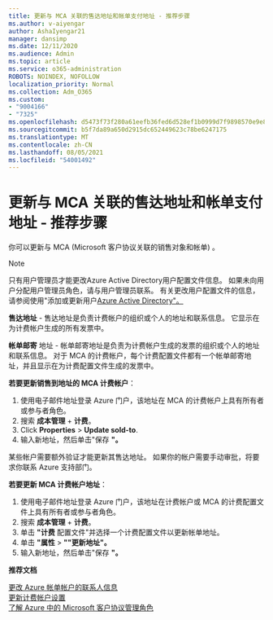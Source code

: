 ```yaml
---
title: 更新与 MCA 关联的售达地址和帐单支付地址 - 推荐步骤
ms.author: v-aiyengar
author: AshaIyengar21
manager: dansimp
ms.date: 12/11/2020
ms.audience: Admin
ms.topic: article
ms.service: o365-administration
ROBOTS: NOINDEX, NOFOLLOW
localization_priority: Normal
ms.collection: Adm_O365
ms.custom:
- "9004166"
- "7325"
ms.openlocfilehash: d5473f73f280a61eefb36fed6d528ef1b0999d7f9898570e9e8eb24105a1cfa6
ms.sourcegitcommit: b5f7da89a650d2915dc652449623c78be6247175
ms.translationtype: MT
ms.contentlocale: zh-CN
ms.lasthandoff: 08/05/2021
ms.locfileid: "54001492"
---
```

# <a name="update-sold-to-and-bill-to-address-associated-to-your-mca---recommended-steps"></a>更新与 MCA 关联的售达地址和帐单支付地址 - 推荐步骤

你可以更新与 MCA (Microsoft 客户协议关联的销售对象和帐单) 。 

> [!NOTE]
> 只有用户管理员才能更改Azure Active Directory用户配置文件信息。 如果未向用户分配用户管理员角色，请与用户管理员联系。 有关更改用户配置文件的信息，请参阅使用"添加或更新用户[Azure Active Directory"。](https://docs.microsoft.com/azure/active-directory/fundamentals/active-directory-users-profile-azure-portal)

**售达地址** - 售达地址是负责计费帐户的组织或个人的地址和联系信息。 它显示在为计费帐户生成的所有发票中。

**帐单邮寄** 地址 - 帐单邮寄地址是负责为计费帐户生成的发票的组织或个人的地址和联系信息。 对于 MCA 的计费帐户，每个计费配置文件都有一个帐单邮寄地址，并且显示在为计费配置文件生成的发票中。

**若要更新销售到地址的 MCA 计费帐户**：

1. 使用电子邮件地址登录 Azure 门户，该地址在 MCA 的计费帐户上具有所有者或参与者角色。
1. 搜索 **成本管理**  +  **计费**。
1. Click **Properties**  >  **Update sold-to**.
1. 输入新地址，然后单击"保存 **"。**

某些帐户需要额外验证才能更新其售达地址。 如果你的帐户需要手动审批，将要求你联系 Azure 支持部门。

**若要更新 MCA 计费帐户地址**： 

1. 使用电子邮件地址登录 Azure 门户，该地址在计费帐户或 MCA 的计费配置文件上具有所有者或参与者角色。
1. 搜索 **成本管理**  +  **计费**。
1. 单击 **"计费** 配置文件"并选择一个计费配置文件以更新帐单地址。
1. 单击 **"属性**  >  **""更新地址"。**
1. 输入新地址，然后单击"保存 **"。**

**推荐文档**

[更改 Azure 帐单帐户的联系人信息](https://docs.microsoft.com/azure/cost-management-billing/manage/change-azure-account-profile)   
[更新计费帐户设置](https://docs.microsoft.com/microsoft-store/update-microsoft-store-for-business-account-settings)  
[了解 Azure 中的 Microsoft 客户协议管理角色](https://docs.microsoft.com/azure/cost-management-billing/manage/understand-mca-roles)